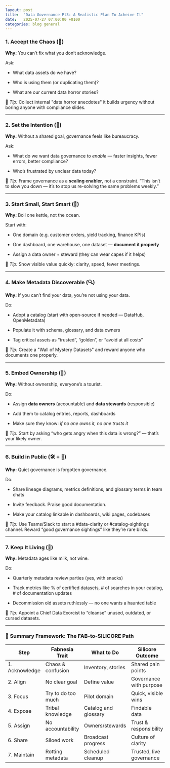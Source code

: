 ```yaml
---
layout: post
title:  "Data Governance Pt3: A Realistic Plan To Acheive It"
date:   2025-07-27 07:00:00 +0100
categories: blog general
---
```




### **1. Accept the Chaos (🫣)**

**Why:** You can’t fix what you don’t acknowledge.

Ask:

- What data assets do we have?

- Who is using them (or duplicating them)?

- What are our current data horror stories?


📌 _Tip:_ Collect internal "data horror anecdotes" it builds urgency without boring anyone with compliance slides.

---

### **2. Set the Intention (🧭)**

**Why:** Without a shared goal, governance feels like bureaucracy.

Ask:

- What do we want data governance to _enable_ — faster insights, fewer errors, better compliance?

- Who’s frustrated by unclear data today?


📌 _Tip:_ Frame governance as a **scaling enabler**, not a constraint. “This isn’t to slow you down — it’s to stop us re-solving the same problems weekly.”

---

### **3. Start Small, Start Smart (🎯)**

**Why:** Boil one kettle, not the ocean.

Start with:

- One domain (e.g. customer orders, yield tracking, finance KPIs)

- One dashboard, one warehouse, one dataset — **document it properly**

- Assign a data owner + steward (they can wear capes if it helps)


📌 _Tip:_ Show visible value quickly: clarity, speed, fewer meetings.

---

### **4. Make Metadata Discoverable (🔍)**

**Why:** If you can’t find your data, you’re not using your data.

Do:

- Adopt a catalog (start with open-source if needed — DataHub, OpenMetadata)

- Populate it with schema, glossary, and data owners

- Tag critical assets as “trusted”, “golden”, or “avoid at all costs”

📌 _Tip:_ Create a "Wall of Mystery Datasets" and reward anyone who documents one properly.

---

### **5. Embed Ownership (👑)**

**Why:** Without ownership, everyone’s a tourist.

Do:

- Assign **data owners** (accountable) and **data stewards** (responsible)

- Add them to catalog entries, reports, dashboards

- Make sure they know: _if no one owns it, no one trusts it_


📌 _Tip:_ Start by asking “who gets angry when this data is wrong?” — that’s your likely owner.

---

### **6. Build in Public (🛠️ + 📢)**

**Why:** Quiet governance is forgotten governance.

Do:

- Share lineage diagrams, metrics definitions, and glossary terms in team chats

- Invite feedback. Praise good documentation.

- Make your catalog linkable in dashboards, wiki pages, codebases


📌 _Tip:_ Use Teams/Slack to start a #data-clarity or #catalog-sightings channel. Reward “good governance sightings” like they’re rare birds.

---

### **7. Keep It Living (🧼)**

**Why:** Metadata ages like milk, not wine.

Do:

- Quarterly metadata review parties (yes, with snacks)

- Track metrics like % of certified datasets, # of searches in your catalog, # of documentation updates

- Decommission old assets ruthlessly — no one wants a haunted table

📌 _Tip:_ Appoint a Chief Data Exorcist to “cleanse” unused, outdated, or cursed datasets.

---

### 🧠 **Summary Framework: The FAB-to-SILICORE Path**

|Step|Fabnesia Trait|What to Do|Silicore Outcome|
|---|---|---|---|
|1. Acknowledge|Chaos & confusion|Inventory, stories|Shared pain points|
|2. Align|No clear goal|Define value|Governance with purpose|
|3. Focus|Try to do too much|Pilot domain|Quick, visible wins|
|4. Expose|Tribal knowledge|Catalog and glossary|Findable data|
|5. Assign|No accountability|Owners/stewards|Trust & responsibility|
|6. Share|Siloed work|Broadcast progress|Culture of clarity|
|7. Maintain|Rotting metadata|Scheduled cleanup|Trusted, live governance|
